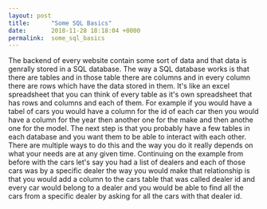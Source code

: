```yaml
---
layout: post
title:      "Some SQL Basics"
date:       2018-11-28 18:18:04 +0000
permalink:  some_sql_basics
---
```


The backend of every website contain some sort of data and that data is genrally stored in a SQL database. The way a SQL database works is that there are tables and in those table there are columns and in every column there are rows which have the data stored in them. It's like an excel spreadsheet that you can think of every table as it's own spreadsheet that has rows and columns and each of them. For example if you would have a tabel of cars you would have a column for the id of each car then you would have a column for the year then another one for the make and then anothe one for the model. The next step is that you probably have a few tables in each database and you want them to be able to interact with each other. There are multiple ways to do this and the way you do it really depends on what your needs are at any given time. Continuing on the example from before with the cars let's say you had a list of dealers and each of those cars was by a specific dealer the way you would make that relationship is that you would add a column to the cars table that was called dealer id and every car would belong to a dealer and you would be able to find all the cars from a specific dealer by asking for all the cars with that dealer id. 
